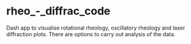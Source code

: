 # rheo_-_diffrac_code
Dash app to visualise rotational rheology, oscillatory rheology and laser diffraction plots. There are options to carry out analysis of the data. 
